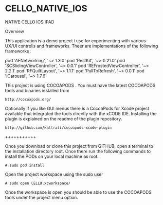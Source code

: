 CELLO_NATIVE_IOS
================

NATIVE CELLO IOS IPAD

Overview 

This application is a demo project i use for experimenting with various UX/UI controlls and frameworks. Theer are implementations of the following frameworks :

pod 'AFNetworking', '~> 1.3.0'
pod 'RestKit', '~>  0.21.0'
pod 'SCSlidingViewController', '~> 0.0.1'
pod 'REFrostedViewController', '~> 2.2.1'
pod 'RFQuiltLayout', '~> 1.1.1'
pod 'PullToRefresh', '~> 0.0.1'
pod 'iCarousel', '~> 1.7.6'


This project is using COCOAPODS .
You must have the latest COCOAPODS tools and binaries installed from 
	
	http://cocoapods.org/

Optionally if you like GUI menus there is a CocoaPods for Xcode project available that integrated the tools directly with the xCODE IDE.  Installing the plugin is explained on the readme of the plugin repository.
	
	http://github.com/kattrali/cocoapods-xcode-plugin



+++++++++++

Once you download or clone this project from GITHUB,  open a terminal to the installation directory root.
Once there run the following commands to install the PODs on your local machine as root.

	# sudo pod install

Open the project workspace using the sudo user

	# sudo open CELLO.xcworkspace/

Once the workspace is open you should be able to use the COCOAPODS tools under the project menu option.



